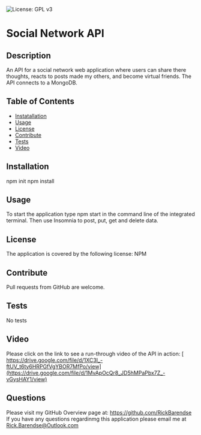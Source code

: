 ![License: GPL v3](https://img.shields.io/badge/License-NPM-yellow.svg)
  
  # Social Network API
 
  ## Description
  An API for a social network web application where users can share there thoughts, reacts to posts made my others, and become virtual friends.  The API connects to a MongoDB.

  ## Table of Contents
  * [Instatallation](#installation)
  * [Usage](#usage)
  * [License](#license)
  * [Contribute](#contribute)
  * [Tests](#tests)
  * [Video](#video)


  ## Installation
   npm init 
   npm install

  ## Usage
  To start the application type npm start in the command line of the integrated terminal.  Then use Insomnia to post, put, get and delete data.

  ## License
  The application is covered by the following license:  NPM
    
  ## Contribute
  Pull requests from GitHub are welcome.
    
  ## Tests
  No tests

  ## Video
  Please click on the link to see a run-through video of the API in action: [ https://drive.google.com/file/d/1XC3I_-ftUV_t6ty6HRPGfVgYBOR7MfPo/view](https://drive.google.com/file/d/1MvApOcQr8_JD5hMPaPbx7Z_-vGysHAY1/view)
  
  ## Questions
  Please visit my GitHub Overview page at: https://github.com/RickBarendse
  If you have any questions regardinmg this application please email me at [Rick.Barendse@Outlook.com](Rick.Barendse@Outlook.com)
